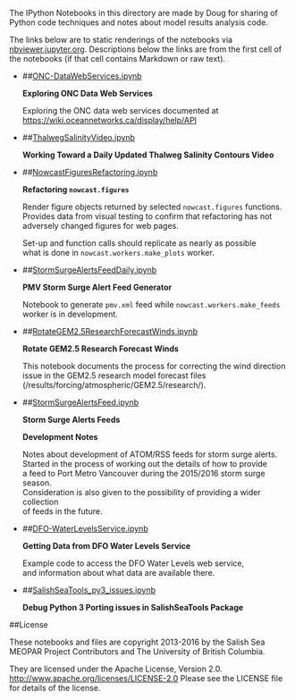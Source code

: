 The IPython Notebooks in this directory are made by Doug for
sharing of Python code techniques and notes about model results analysis
code.

The links below are to static renderings of the notebooks via
[nbviewer.jupyter.org](http://nbviewer.jupyter.org/).
Descriptions below the links are from the first cell of the notebooks
(if that cell contains Markdown or raw text).

* ##[ONC-DataWebServices.ipynb](http://nbviewer.jupyter.org/urls/bitbucket.org/salishsea/analysis-doug/raw/tip/notebooks/ONC-DataWebServices.ipynb)  
    
    **Exploring ONC Data Web Services**  
      
    Exploring the ONC data web services documented at https://wiki.oceannetworks.ca/display/help/API  

* ##[ThalwegSalinityVideo.ipynb](http://nbviewer.jupyter.org/urls/bitbucket.org/salishsea/analysis-doug/raw/tip/notebooks/ThalwegSalinityVideo.ipynb)  
    
    **Working Toward a Daily Updated Thalweg Salinity Contours Video**  

* ##[NowcastFiguresRefactoring.ipynb](http://nbviewer.jupyter.org/urls/bitbucket.org/salishsea/analysis-doug/raw/tip/notebooks/NowcastFiguresRefactoring.ipynb)  
    
    **Refactoring `nowcast.figures`**  
      
    Render figure objects returned by selected `nowcast.figures` functions.  
    Provides data from visual testing to confirm that refactoring has not  
    adversely changed figures for web pages.  
      
    Set-up and function calls should replicate as nearly as possible  
    what is done in `nowcast.workers.make_plots` worker.  

* ##[StormSurgeAlertsFeedDaily.ipynb](http://nbviewer.jupyter.org/urls/bitbucket.org/salishsea/analysis-doug/raw/tip/notebooks/StormSurgeAlertsFeedDaily.ipynb)  
    
    **PMV Storm Surge Alert Feed Generator**  
      
    Notebook to generate `pmv.xml` feed while `nowcast.workers.make_feeds`  
    worker is in development.  

* ##[RotateGEM2.5ResearchForecastWinds.ipynb](http://nbviewer.jupyter.org/urls/bitbucket.org/salishsea/analysis-doug/raw/tip/notebooks/RotateGEM2.5ResearchForecastWinds.ipynb)  
    
    **Rotate GEM2.5 Research Forecast Winds**  
      
    This notebook documents the process for correcting the wind direction  
    issue in the GEM2.5 research model forecast files  
    (/results/forcing/atmospheric/GEM2.5/research/).  
      


* ##[StormSurgeAlertsFeed.ipynb](http://nbviewer.jupyter.org/urls/bitbucket.org/salishsea/analysis-doug/raw/tip/notebooks/StormSurgeAlertsFeed.ipynb)  
    
    **Storm Surge Alerts Feeds**  
      
    **Development Notes**  
      
    Notes about development of ATOM/RSS feeds for storm surge alerts.  
    Started in the process of working out the details of how to provide  
    a feed to Port Metro Vancouver during the 2015/2016 storm surge season.  
    Consideration is also given to the possibility of providing a wider collection  
    of feeds in the future.  

* ##[DFO-WaterLevelsService.ipynb](http://nbviewer.jupyter.org/urls/bitbucket.org/salishsea/analysis-doug/raw/tip/notebooks/DFO-WaterLevelsService.ipynb)  
    
    **Getting Data from DFO Water Levels Service**  
      
    Example code to access the DFO Water Levels web service,  
    and information about what data are available there.  

* ##[SalishSeaTools_py3_issues.ipynb](http://nbviewer.jupyter.org/urls/bitbucket.org/salishsea/analysis-doug/raw/tip/notebooks/SalishSeaTools_py3_issues.ipynb)  
    
    **Debug Python 3 Porting issues in SalishSeaTools Package**  


##License

These notebooks and files are copyright 2013-2016
by the Salish Sea MEOPAR Project Contributors
and The University of British Columbia.

They are licensed under the Apache License, Version 2.0.
http://www.apache.org/licenses/LICENSE-2.0
Please see the LICENSE file for details of the license.
